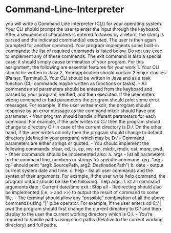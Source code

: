 # Command-Line-Interpreter
you will write a Command Line Interpreter (CLI) for your operating system. Your CLI should prompt the user to enter the input through the keyboard. After a sequence of characters is entered followed by a return, the string is parsed and the indicated command(s) executed. The user is then again prompted for another command. Your program implements some built-in commands; the list of required commands is listed below. Do not use exec to implement any of these commands. The exit command is also a special case: it should simply cause termination of your program. For this assignment, the following are essential features for your work 1. Your CLI should be written in Java 2. Your application should contain 2 major classes (Parser, Terminal).3. Your CLI should be written in Java and as a task function (CLI commands maybe written as functions or tasks). - All commands and parameters should be entered from the keyboard and parsed by your program, verified, and then executed. If the user enters wrong command or bad parameters the program should print some error messages. For example, if the user writes mkdir, the program should response by an error message as the command mkdir should have one parameter. - Your program should handle different parameters for each command. For example, if the user writes cd C:/ then the program should change to directory C:/ in case of the current directory is D:/. On the other hand, if the user writes cd only then the program should change to default directory (defined in your program) which may be D:/ - Command parameters are either strings or quoted. - You should implement the following commands: clear, cd, ls, cp, mv, rm, mkdir, rmdir, cat, more, pwd. - Other commands should be implemented also: a. args - list all parameters on the command line, numbers or strings for specific command. (eg. “args cp” should print “arg1: SourcePath, arg2: DestinationPath”) b. date - output current system date and time. c. help - list all user commands and the syntax of their arguments. For example, if the user write help command, the program output should be like the following : help args : List all command arguments date : Current date/time exit : Stop all - Redirecting should also be implemented (i.e. > and >>) to output the result of command to some file. - The terminal should allow any “possible” combination of all the above commands using "|" pipe operator. For example, if the user enters cd C:/ | pwd the program should first change the current directory to C:/ and then display to the user the current working directory which is C:/. - You’re required to handle paths using short paths (Relative to the current working directory) and full paths.
